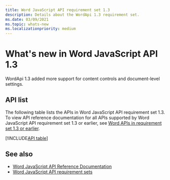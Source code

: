 ```yaml
---
title: Word JavaScript API requirement set 1.3
description: Details about the WordApi 1.3 requirement set.
ms.date: 03/09/2021
ms.topic: whats-new
ms.localizationpriority: medium
---
```


# What's new in Word JavaScript API 1.3

WordApi 1.3 added more support for content controls and document-level settings.

## API list

The following table lists the APIs in Word JavaScript API requirement set 1.3. To view API reference documentation for all APIs supported by Word JavaScript API requirement set 1.3 or earlier, see [Word APIs in requirement set 1.3 or earlier](/javascript/api/word?view=word-js-1.3&preserve-view=true).

[!INCLUDE[API table](../../includes/word-1_3.md)]

## See also

- [Word JavaScript API Reference Documentation](/javascript/api/word)
- [Word JavaScript API requirement sets](word-api-requirement-sets.md)
